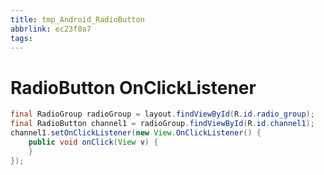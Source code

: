 ```yaml
---
title: tmp_Android_RadioButton
abbrlink: ec23f0a7
tags:
---
```

RadioButton OnClickListener
===

```java
final RadioGroup radioGroup = layout.findViewById(R.id.radio_group);
final RadioButton channel1 = radioGroup.findViewById(R.id.channel1);
channel1.setOnClickListener(new View.OnClickListener() {
    public void onClick(View v) {
    }
});
```